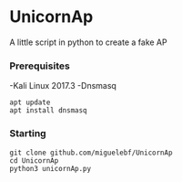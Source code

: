 # UnicornAp

A little script in python to create a fake AP

### Prerequisites
 
-Kali Linux 2017.3
-Dnsmasq

```
apt update
apt install dnsmasq
```

### Starting 

```
git clone github.com/miguelebf/UnicornAp
cd UnicornAp
python3 unicornAp.py
```




